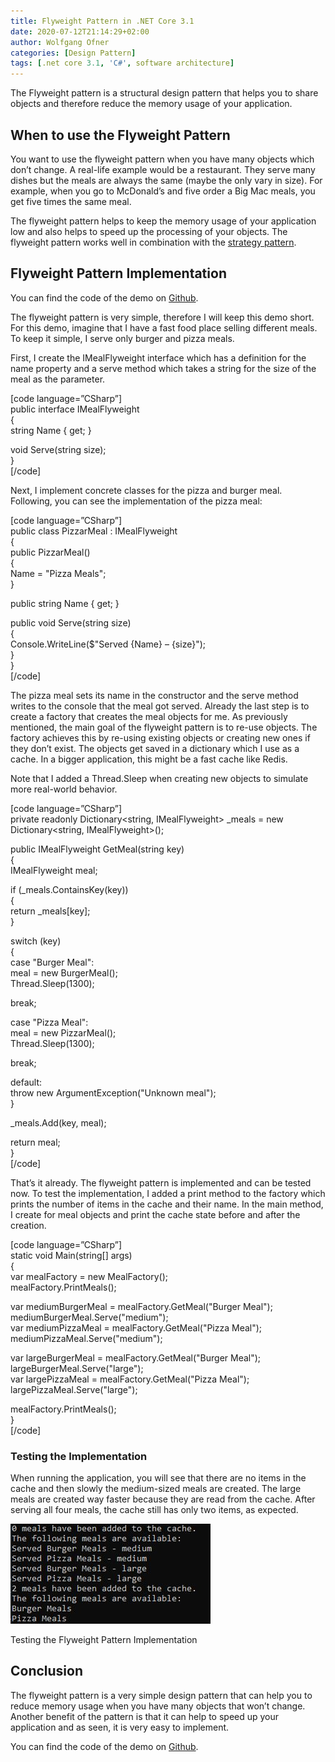 ```yaml
---
title: Flyweight Pattern in .NET Core 3.1
date: 2020-07-12T21:14:29+02:00
author: Wolfgang Ofner
categories: [Design Pattern]
tags: [.net core 3.1, 'C#', software architecture]
---
```

The Flyweight pattern is a structural design pattern that helps you to share objects and therefore reduce the memory usage of your application.

## When to use the Flyweight Pattern

You want to use the flyweight pattern when you have many objects which don&#8217;t change. A real-life example would be a restaurant. They serve many dishes but the meals are always the same (maybe the only vary in size). For example, when you go to McDonald&#8217;s and five order a Big Mac meals, you get five times the same meal.

The flyweight pattern helps to keep the memory usage of your application low and also helps to speed up the processing of your objects. The flyweight pattern works well in combination with the <a href="/strategy-pattern/" target="_blank" rel="noopener noreferrer">strategy pattern</a>.

## Flyweight Pattern Implementation

You can find the code of the demo on <a href="https://github.com/WolfgangOfner/.NetCore-FlyweightPattern" target="_blank" rel="noopener noreferrer">Github</a>.

The flyweight pattern is very simple, therefore I will keep this demo short. For this demo, imagine that I have a fast food place selling different meals. To keep it simple, I serve only burger and pizza meals.

First, I create the IMealFlyweight interface which has a definition for the name property and a serve method which takes a string for the size of the meal as the parameter.

[code language=&#8221;CSharp&#8221;]  
public interface IMealFlyweight  
{  
string Name { get; }

void Serve(string size);  
}  
[/code]

Next, I implement concrete classes for the pizza and burger meal. Following, you can see the implementation of the pizza meal:

[code language=&#8221;CSharp&#8221;]  
public class PizzarMeal : IMealFlyweight  
{  
public PizzarMeal()  
{  
Name = "Pizza Meals";  
}

public string Name { get; }

public void Serve(string size)  
{  
Console.WriteLine($"Served {Name} &#8211; {size}");  
}  
}  
[/code]

The pizza meal sets its name in the constructor and the serve method writes to the console that the meal got served. Already the last step is to create a factory that creates the meal objects for me. As previously mentioned, the main goal of the flyweight pattern is to re-use objects. The factory achieves this by re-using existing objects or creating new ones if they don&#8217;t exist. The objects get saved in a dictionary which I use as a cache. In a bigger application, this might be a fast cache like Redis.

Note that I added a Thread.Sleep when creating new objects to simulate more real-world behavior.

[code language=&#8221;CSharp&#8221;]  
private readonly Dictionary<string, IMealFlyweight> _meals = new Dictionary<string, IMealFlyweight>();

public IMealFlyweight GetMeal(string key)  
{  
IMealFlyweight meal;

if (_meals.ContainsKey(key))  
{  
return _meals[key];  
}

switch (key)  
{  
case "Burger Meal":  
meal = new BurgerMeal();  
Thread.Sleep(1300);

break;

case "Pizza Meal":  
meal = new PizzarMeal();  
Thread.Sleep(1300);

break;

default:  
throw new ArgumentException("Unknown meal");  
}

_meals.Add(key, meal);

return meal;  
}  
[/code]

That&#8217;s it already. The flyweight pattern is implemented and can be tested now. To test the implementation, I added a print method to the factory which prints the number of items in the cache and their name. In the main method, I create for meal objects and print the cache state before and after the creation.

[code language=&#8221;CSharp&#8221;]  
static void Main(string[] args)  
{  
var mealFactory = new MealFactory();  
mealFactory.PrintMeals();

var mediumBurgerMeal = mealFactory.GetMeal("Burger Meal");  
mediumBurgerMeal.Serve("medium");  
var mediumPizzaMeal = mealFactory.GetMeal("Pizza Meal");  
mediumPizzaMeal.Serve("medium");

var largeBurgerMeal = mealFactory.GetMeal("Burger Meal");  
largeBurgerMeal.Serve("large");  
var largePizzaMeal = mealFactory.GetMeal("Pizza Meal");  
largePizzaMeal.Serve("large");

mealFactory.PrintMeals();  
}  
[/code]

### Testing the Implementation

When running the application, you will see that there are no items in the cache and then slowly the medium-sized meals are created. The large meals are created way faster because they are read from the cache. After serving all four meals, the cache still has only two items, as expected.

<div id="attachment_2256" style="width: 330px" class="wp-caption aligncenter">
  <a href="/assets/img/posts/2020/07/Testing-the-Flyweight-Pattern-Implementation.jpg"><img aria-describedby="caption-attachment-2256" loading="lazy" class="size-full wp-image-2256" src="/assets/img/posts/2020/07/Testing-the-Flyweight-Pattern-Implementation.jpg" alt="Testing the Flyweight Pattern Implementation" width="320" height="160" /></a>
  
  <p id="caption-attachment-2256" class="wp-caption-text">
    Testing the Flyweight Pattern Implementation
  </p>
</div>

## Conclusion

The flyweight pattern is a very simple design pattern that can help you to reduce memory usage when you have many objects that won&#8217;t change. Another benefit of the pattern is that it can help to speed up your application and as seen, it is very easy to implement.

You can find the code of the demo on <a href="https://github.com/WolfgangOfner/.NetCore-FlyweightPattern" target="_blank" rel="noopener noreferrer">Github</a>.